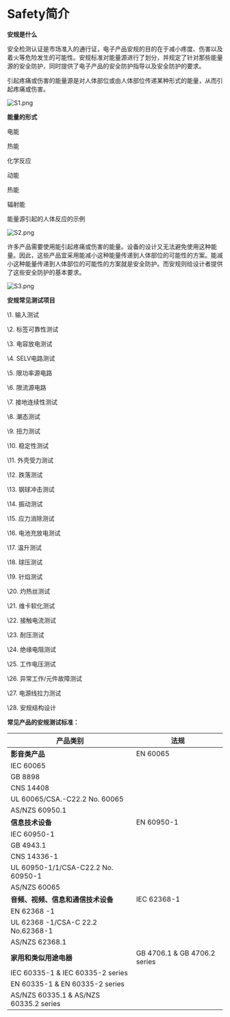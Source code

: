 # Safety简介

**安规是什么**

安全检测认证是市场准入的通行证，电子产品安规的目的在于减小疼度、伤害以及着火等危险发生的可能性。安规标准对能量源进行了划分，并规定了针对那些能量源的安全防护，同时提供了电子产品的安全防护指导以及安全防护的要求。

 

引起疼痛或伤害的能量源是对人体部位或由人体部位传递某种形式的能量，从而引起疼痛或伤害。

![S1.png](file:///C:\Users\ADMINI~1\AppData\Local\Temp\msohtmlclip1\01\clip_image002.jpg)

 

  

**能量的形式**

电能

热能

化学反应

动能

热能

辐射能

能量源引起的人体反应的示例

![S2.png](file:///C:\Users\ADMINI~1\AppData\Local\Temp\msohtmlclip1\01\clip_image002.jpg)

 

许多产品需要使用能引起疼痛或伤害的能量。设备的设计又无法避免使用这种能量。因此，这些产品宜采用能减小这种能量传递到人体部位的可能性的方案。能减小这种能量传递到人体部位的可能性的方案就是安全防护。而安规则给设计者提供了这些安全防护的基本要求。

![S3.png](file:///C:\Users\ADMINI~1\AppData\Local\Temp\msohtmlclip1\01\clip_image002.jpg)

 

  

**安规常见测试项目** 

\1. 输入测试 

\2. 标签可靠性测试 

\3. 电容放电测试 

\4. SELV电路测试

\5. 限功率源电路 

\6. 限流源电路 

\7. 接地连续性测试 

\8. 潮态测试 

\9. 扭力测试 

\10. 稳定性测试 

\11. 外壳受力测试 

\12. 跌落测试 

\13. 钢球冲击测试 

\14. 振动测试 

\15. 应力消除测试

\16. 电池充放电测试 

\17. 温升测试 

\18. 球压测试 

\19. 针焰测试

\20. 灼热丝测试 

\21. 维卡软化测试 

\22. 接触电流测试 

\23. 耐压测试

\24. 绝缘电阻测试

\25. 工作电压测试 

\26. 异常工作/元件故障测试

\27. 电源线拉力测试 

\28. 安规结构设计 

 

  

**常见产品的安规测试标准：**

| **产品类别**                           | **法规**                     |
| -------------------------------------- | ---------------------------- |
| **影音类产品**                         | EN 60065                     |
| IEC 60065                              |                              |
| GB 8898                                |                              |
| CNS 14408                              |                              |
| UL 60065/CSA.-C22.2 No. 60065          |                              |
| AS/NZS 60950.1                         |                              |
| **信息技术设备**                       | EN 60950-1                   |
| IEC 60950-1                            |                              |
| GB 4943.1                              |                              |
| CNS 14336-1                            |                              |
| UL 60950-1/1/CSA-C22.2 No. 60950-1     |                              |
| AS/NZS 60065                           |                              |
| **音频、视频、信息和通信技术设备**     | IEC 62368-1                  |
| EN 62368 -1                            |                              |
| UL 62368 -1/CSA-C 22.2 No.62368-1      |                              |
| AS/NZS 62368.1                         |                              |
| **家用和类似用途电器**                 | GB 4706.1 & GB 4706.2 series |
| IEC 60335-1 & IEC 60335-2 series       |                              |
| EN 60335-1 & EN 60335-2 series         |                              |
| AS/NZS 60335.1 & AS/NZS 60335.2 series |                              |

 
